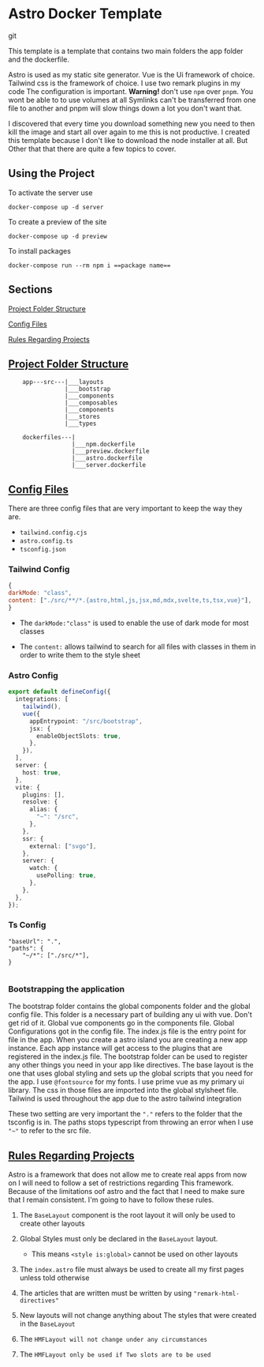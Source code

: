 # Astro Docker Template

git

This template is a template that contains two main folders the app folder and the dockerfile.

Astro is used as my static site generator. Vue is the Ui framework of choice. Tailwind css is the framework of choice.
I use two remark plugins in my code
The configuration is important. **Warning!** don't use `npm` over `pnpm`. You wont be able to to use volumes at all
Symlinks can't be transferred from one file to another and pnpm will slow things down a lot you don't want that.

I discovered that every time you download something new you need to then kill the image and start all over again to me this is not productive.
I created this template because I don't like to download the node installer at all. But Other that that there are quite a few topics to cover.

## Using the Project

To activate the server use

```
docker-compose up -d server
```

To create a preview of the site

```
docker-compose up -d preview
```

To install packages

```
docker-compose run --rm npm i ==package name==
```

## Sections

[Project Folder Structure](#project-folder-structure)

[Config Files](#config-files)

[Rules Regarding Projects](#rules-regarding-projects)

## [Project Folder Structure](#sections)

```
    app---src---|___layouts
                |___bootstrap
                |___components
                |___composables
                |___components
                |___stores
                |___types

    dockerfiles---|
                  |___npm.dockerfile
                  |___preview.dockerfile
                  |___astro.dockerfile
                  |___server.dockerfile

```

## [Config Files](#sections)

There are three config files that are very important to keep the way they are.

- `tailwind.config.cjs`
- `astro.config.ts`
- `tsconfig.json`

### Tailwind Config

```js
{
darkMode: "class",
content: ["./src/**/*.{astro,html,js,jsx,md,mdx,svelte,ts,tsx,vue}"],
}
```

- The `darkMode:"class"` is used to enable the use of dark mode for most classes

- The `content:` allows tailwind to search for all files with classes in them in order to write them to the style sheet

### Astro Config

```ts
export default defineConfig({
  integrations: [
    tailwind(),
    vue({
      appEntrypoint: "/src/bootstrap",
      jsx: {
        enableObjectSlots: true,
      },
    }),
  ],
  server: {
    host: true,
  },
  vite: {
    plugins: [],
    resolve: {
      alias: {
        "~": "/src",
      },
    },
    ssr: {
      external: ["svgo"],
    },
    server: {
      watch: {
        usePolling: true,
      },
    },
  },
});
```

### Ts Config

```
"baseUrl": ".",
"paths": {
    "~/*": ["./src/*"],
}


```

### Bootstrapping the application

The bootstrap folder contains the global components folder and the global config file. This folder is a necessary part of building any ui with vue. Don't get rid of it. Global vue components go in the components file. Global Configurations got in the config file. The index.js file is the entry point for file in the app. When you create a astro island you are creating a new app instance. Each app instance will get access to the plugins that are registered in the index.js file. The bootstrap folder can be used to register any other things you need in your app like directives. The base layout is the one that uses global styling and sets up the global scripts that you need for the app. I use `@fontsource` for my fonts. I use prime vue as my primary ui library. The css in those files are imported into the global stylsheet file. Tailwind is used throughout the app due to the astro tailwind integration

These two setting are very important the `"."` refers to the folder that the tsconfig is in.
The paths stops typescript from throwing an error when I use `"~"` to refer to the src file.

## [Rules Regarding Projects](#sections)

Astro is a framework that does not allow me to create real apps from now on I will need to follow a set of restrictions regarding This framework.  
Because of the limitations oof astro and the fact that I need to make sure that I remain consistent. I'm going to have to follow these rules.

1. The `BaseLayout` component is the root layout it will only be used to create other layouts

2. Global Styles must only be declared in the `BaseLayout` layout.

   - This means `<style is:global>` cannot be used on other layouts

3. The `index.astro` file must always be used to create all my first pages unless told otherwise

4. The articles that are written must be written by using `"remark-html-directives"`

5. New layouts will not change anything about The styles that were created in the `BaseLayout`

6. The `HMFLayout will not change under any circumstances`

7. The `HMFLayout only be used if Two slots are to be used`
